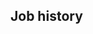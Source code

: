 <!-- # This is a dynamic variant. -->
<!-- do include src/header/exampleHeaderWithoutCols.md -->
<!-- do include src/intro/exampleLongIntro.md -->
<!-- do include src/util/pageBreak.md -->

## Job history
<!-- do forEach src/jobHistory/jobs include src/jobHistory/exampleDynamicFull.md -->
<!-- do include src/util/pageBreak.md -->
<!-- do include src/keySkills/exampleKeySkills.md -->
